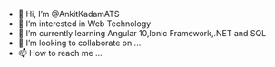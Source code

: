- 👋 Hi, I’m @AnkitKadamATS
- 👀 I’m interested in Web Technology
- 🌱 I’m currently learning Angular 10,Ionic Framework,.NET and SQL
- 💞️ I’m looking to collaborate on ...
- 📫 How to reach me ...

<!---
AnkitKadamATS/AnkitKadamATS is a ✨ special ✨ repository because its `README.md` (this file) appears on your GitHub profile.
You can click the Preview link to take a look at your changes.
--->
